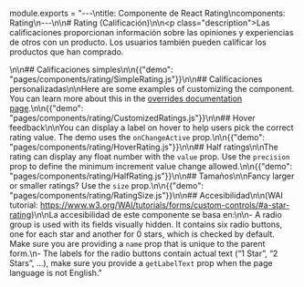 module.exports = "---\ntitle: Componente de React Rating\ncomponents: Rating\n---\n\n# Rating (Calificación)\n\n<p class=\"description\">Las calificaciones proporcionan información sobre las opiniones y experiencias de otros con un producto. Los usuarios también pueden calificar los productos que han comprado.</p>\n\n## Calificaciones simples\n\n{{\"demo\": \"pages/components/rating/SimpleRating.js\"}}\n\n## Calificaciones personalizadas\n\nHere are some examples of customizing the component. You can learn more about this in the [overrides documentation page](/customization/components/).\n\n{{\"demo\": \"pages/components/rating/CustomizedRatings.js\"}}\n\n## Hover feedback\n\nYou can display a label on hover to help users pick the correct rating value. The demo uses the `onChangeActive` prop.\n\n{{\"demo\": \"pages/components/rating/HoverRating.js\"}}\n\n## Half ratings\n\nThe rating can display any float number with the `value` prop. Use the `precision` prop to define the minimum increment value change allowed.\n\n{{\"demo\": \"pages/components/rating/HalfRating.js\"}}\n\n## Tamaños\n\nFancy larger or smaller ratings? Use the `size` prop.\n\n{{\"demo\": \"pages/components/rating/RatingSize.js\"}}\n\n## Accesibilidad\n\n(WAI tutorial: https://www.w3.org/WAI/tutorials/forms/custom-controls/#a-star-rating)\n\nLa accesibilidad de este componente se basa en:\n\n- A radio group is used with its fields visually hidden. It contains six radio buttons, one for each star and another for 0 stars, which is checked by default. Make sure you are providing a `name` prop that is unique to the parent form.\n- The labels for the radio buttons contain actual text (“1 Star”, “2 Stars”, …), make sure you provide a `getLabelText` prop when the page language is not English."